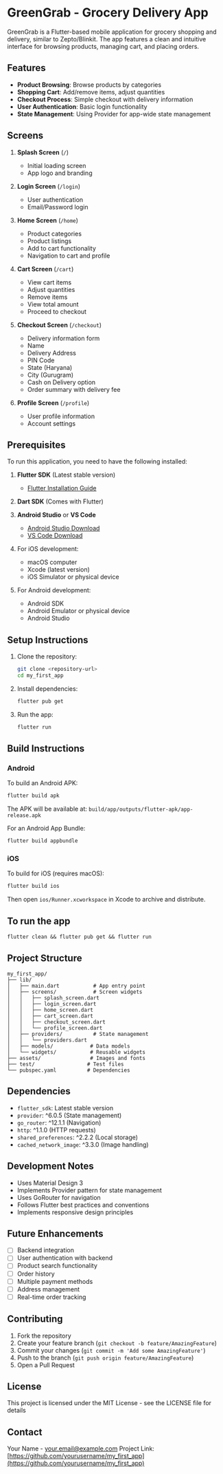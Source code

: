 # GreenGrab - Grocery Delivery App

GreenGrab is a Flutter-based mobile application for grocery shopping and delivery, similar to Zepto/Blinkit. The app features a clean and intuitive interface for browsing products, managing cart, and placing orders.

## Features

- **Product Browsing**: Browse products by categories
- **Shopping Cart**: Add/remove items, adjust quantities
- **Checkout Process**: Simple checkout with delivery information
- **User Authentication**: Basic login functionality
- **State Management**: Using Provider for app-wide state management

## Screens

1. **Splash Screen** (`/`)
   - Initial loading screen
   - App logo and branding

2. **Login Screen** (`/login`)
   - User authentication
   - Email/Password login

3. **Home Screen** (`/home`)
   - Product categories
   - Product listings
   - Add to cart functionality
   - Navigation to cart and profile

4. **Cart Screen** (`/cart`)
   - View cart items
   - Adjust quantities
   - Remove items
   - View total amount
   - Proceed to checkout

5. **Checkout Screen** (`/checkout`)
   - Delivery information form
   - Name
   - Delivery Address
   - PIN Code
   - State (Haryana)
   - City (Gurugram)
   - Cash on Delivery option
   - Order summary with delivery fee

6. **Profile Screen** (`/profile`)
   - User profile information
   - Account settings

## Prerequisites

To run this application, you need to have the following installed:

1. **Flutter SDK** (Latest stable version)
   - [Flutter Installation Guide](https://flutter.dev/docs/get-started/install)

2. **Dart SDK** (Comes with Flutter)

3. **Android Studio** or **VS Code**
   - [Android Studio Download](https://developer.android.com/studio)
   - [VS Code Download](https://code.visualstudio.com/)

4. For iOS development:
   - macOS computer
   - Xcode (latest version)
   - iOS Simulator or physical device

5. For Android development:
   - Android SDK
   - Android Emulator or physical device
   - Android Studio

## Setup Instructions

1. Clone the repository:
   ```bash
   git clone <repository-url>
   cd my_first_app
   ```

2. Install dependencies:
   ```bash
   flutter pub get
   ```

3. Run the app:
   ```bash
   flutter run
   ```

## Build Instructions

### Android

To build an Android APK:
```bash
flutter build apk
```

The APK will be available at: `build/app/outputs/flutter-apk/app-release.apk`

For an Android App Bundle:
```bash
flutter build appbundle
```

### iOS

To build for iOS (requires macOS):
```bash
flutter build ios
```

Then open `ios/Runner.xcworkspace` in Xcode to archive and distribute.

## To run the app 
```
flutter clean && flutter pub get && flutter run
```

## Project Structure

```
my_first_app/
├── lib/
│   ├── main.dart           # App entry point
│   ├── screens/            # Screen widgets
│   │   ├── splash_screen.dart
│   │   ├── login_screen.dart
│   │   ├── home_screen.dart
│   │   ├── cart_screen.dart
│   │   ├── checkout_screen.dart
│   │   └── profile_screen.dart
│   ├── providers/          # State management
│   │   └── providers.dart
│   ├── models/            # Data models
│   └── widgets/           # Reusable widgets
├── assets/                # Images and fonts
├── test/                 # Test files
└── pubspec.yaml          # Dependencies
```

## Dependencies

- `flutter_sdk`: Latest stable version
- `provider`: ^6.0.5 (State management)
- `go_router`: ^12.1.1 (Navigation)
- `http`: ^1.1.0 (HTTP requests)
- `shared_preferences`: ^2.2.2 (Local storage)
- `cached_network_image`: ^3.3.0 (Image handling)

## Development Notes

- Uses Material Design 3
- Implements Provider pattern for state management
- Uses GoRouter for navigation
- Follows Flutter best practices and conventions
- Implements responsive design principles

## Future Enhancements

- [ ] Backend integration
- [ ] User authentication with backend
- [ ] Product search functionality
- [ ] Order history
- [ ] Multiple payment methods
- [ ] Address management
- [ ] Real-time order tracking

## Contributing

1. Fork the repository
2. Create your feature branch (`git checkout -b feature/AmazingFeature`)
3. Commit your changes (`git commit -m 'Add some AmazingFeature'`)
4. Push to the branch (`git push origin feature/AmazingFeature`)
5. Open a Pull Request

## License

This project is licensed under the MIT License - see the LICENSE file for details

## Contact

Your Name - your.email@example.com
Project Link: [https://github.com/yourusername/my_first_app](https://github.com/yourusername/my_first_app)
